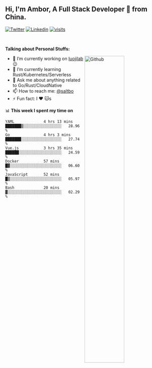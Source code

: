 ## Hi, I'm Ambor, A Full Stack Developer 🚀 from China.

[![Twitter](https://img.shields.io/badge/-saltbo-1ca0f1?style=flat&logo=twitter&logoColor=white)](https://twitter.com/rdsaltbo)
[![Linkedin](https://img.shields.io/badge/-saltbo-blue?style=flat&logo=Linkedin&logoColor=white)](https://www.linkedin.com/in/saltbo/)
[![visits](https://visitor.vercel.app/page/saltbo?color=light-green)](https://github.com/saltbo/)

&nbsp;  

**Talking about Personal Stuffs:**
<!-- Any image aligned to the right. Beware the width  -->
<img width="50%" align="right" alt="Github" src="https://raw.githubusercontent.com/saltbo/saltbo/master/images/git-header.svg" />

- 🔭 I’m currently working on [luojilab](https://github.com/luojilab) :wink:
- 🌱 I’m currently learning Rust/Kubernetes/Serverless
- 💬 Ask me about anything related to Go/Rust/CloudNative
- 📫 How to reach me: [@saltbo](https://twitter.com/rdsaltbo)
- ⚡ Fun fact: I :heart: :cat:s


📊 **This week I spent my time on**
<!--START_SECTION:waka-->

```text
YAML             4 hrs 13 mins   ███████▒░░░░░░░░░░░░░░░░░   28.96 %
Go               4 hrs 3 mins    ███████░░░░░░░░░░░░░░░░░░   27.74 %
Vue.js           3 hrs 35 mins   ██████░░░░░░░░░░░░░░░░░░░   24.59 %
Docker           57 mins         █▓░░░░░░░░░░░░░░░░░░░░░░░   06.60 %
JavaScript       52 mins         █▒░░░░░░░░░░░░░░░░░░░░░░░   05.97 %
Bash             20 mins         ▓░░░░░░░░░░░░░░░░░░░░░░░░   02.29 %
```

<!--END_SECTION:waka-->
